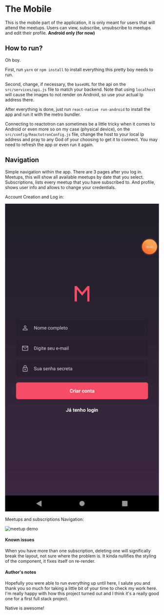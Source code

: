# The Mobile

This is the mobile part of the application, it is only meant for users that will attend the meetups. Users can view, subscribe, unsubscribe  to meetups and edit their profile. **Android only (for now)**

## How to run?

Oh boy.

First, run `yarn` or `npm install` to install everything this pretty boy needs to run.

Second, change, if necessary, the `baseURL` for the api on the `src/services/api.js` file to match your backend. Note that using `localhost` will cause the images to not render on Android, so use your actual Ip address there.

After everything is done, just run `react-native run-android` to install the app and run it with the metro bundler.

Connecting to reactotron can sometimes be a little tricky when it comes to Android or even more so on my case (physical device), on the `src/config/ReactotronConfig.js` file, change the host to your local Ip address and pray to any God of your choosing to get it to connect. You may need to refresh the app or even run it again.

## Navigation

Simple navigation within the app. There are 3 pages after you log in. Meetups, this will show all available meetups by date that you select. Subscriptions, lists every meetup that you have subscribed to. And profile, shows user info and allows to change your credentials.
<br />

Account Creation and Log in:

![signup demo](../demos/signupMobile.gif)

Meetups and subscriptions Navigation:

![meetup demo](../demos/meetupMobile.gif)

#### Known issues

When you have more than one subscription, deleting one will significally break the layout, not sure where the problem is. It kinda nullifies the styling of the component, it fixes itself on re-render.

#### Author's notes

Hopefully you were able to run everything up until here, I salute you and thank you so much for taking a little bit of your time to check my work here. I'm really happy with how this project turned out and I think it's a really good one for a first full stack project.

Native is awesome!
